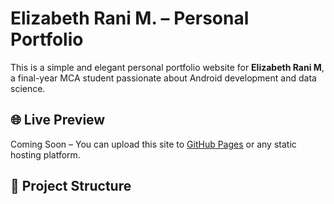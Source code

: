 # Elizabeth Rani M. – Personal Portfolio

This is a simple and elegant personal portfolio website for **Elizabeth Rani M**, a final-year MCA student passionate about Android development and data science.

## 🌐 Live Preview

Coming Soon – You can upload this site to [GitHub Pages](https://pages.github.com/) or any static hosting platform.

## 📁 Project Structure

